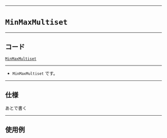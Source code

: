 _____

# `MinMaxMultiset`

_____

## コード

[`MinMaxMultiset`](https://github.com/titanium-22/Library_py/blob/main/DataStructures/Set/MinMaxMultiset.py)
<!-- code=https://github.com/titanium-22/Library_py/blob/main/DataStructures\Set\MinMaxMultiset.py -->

_____

- `MinMaxMultiset` です。

_____

## 仕様

あとで書く

_____

## 使用例

```python
```

